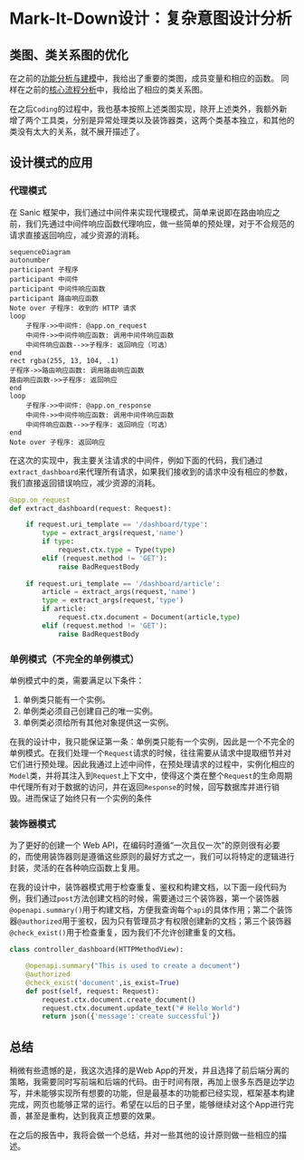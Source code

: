 # Mark-It-Down设计：复杂意图设计分析

## 类图、类关系图的优化

在之前的[功能分析与建模](docs/功能分析与建模.md)中，我给出了重要的类图，成员变量和相应的函数。
同样在之前的[核心流程分析](docs/核心流程分析.md)中，我给出了相应的类关系图。

在之后`Coding`的过程中，我也基本按照上述类图实现，除开上述类外，我额外新增了两个工具类，分别是异常处理类以及装饰器类，这两个类基本独立，和其他的类没有太大的关系，就不展开描述了。

## 设计模式的应用

### 代理模式

在 Sanic 框架中，我们通过中间件来实现代理模式，简单来说即在路由响应之前，我们先通过中间件响应函数代理响应，做一些简单的预处理，对于不合规范的请求直接返回响应，减少资源的消耗。

```mermaid
sequenceDiagram
autonumber
participant 子程序
participant 中间件
participant 中间件响应函数
participant 路由响应函数
Note over 子程序: 收到的 HTTP 请求
loop
    子程序->>中间件: @app.on_request
    中间件->>中间件响应函数: 调用中间件响应函数
    中间件响应函数-->>子程序: 返回响应（可选）
end
rect rgba(255, 13, 104, .1)
子程序->>路由响应函数: 调用路由响应函数
路由响应函数->>子程序: 返回响应
end
loop
    子程序->>中间件: @app.on_response
    中间件->>中间件响应函数: 调用中间件响应函数
    中间件响应函数-->>子程序: 返回响应（可选）
end
Note over 子程序: 返回响应
```

在这次的实现中，我主要关注请求的中间件，例如下面的代码，我们通过`extract_dashboard`来代理所有请求，如果我们接收到的请求中没有相应的参数，我们直接返回错误响应，减少资源的消耗。

```python
@app.on_request
def extract_dashboard(request: Request):

    if request.uri_template == '/dashboard/type':
        type = extract_args(request,'name') 
        if type:
            request.ctx.type = Type(type)
        elif (request.method != 'GET'):
            raise BadRequestBody
    
    if request.uri_template == '/dashboard/article':
        article = extract_args(request,'name')
        type = extract_args(request,'type')
        if article:
            request.ctx.document = Document(article,type)
        elif (request.method != 'GET'):
            raise BadRequestBody
```

### 单例模式（不完全的单例模式）

单例模式中的类，需要满足以下条件：

1. 单例类只能有一个实例。
2. 单例类必须自己创建自己的唯一实例。
3. 单例类必须给所有其他对象提供这一实例。

在我的设计中，我只能保证第一条：单例类只能有一个实例，因此是一个不完全的单例模式。在我们处理一个`Request`请求的时候，往往需要从请求中提取细节并对它们进行预处理。因此我通过上述中间件，在预处理请求的过程中，实例化相应的`Model`类，并将其注入到`Request`上下文中，使得这个类在整个`Request`的生命周期中代理所有对于数据的访问，并在返回`Response`的时候，回写数据库并进行销毁。进而保证了始终只有一个实例的条件

### 装饰器模式

为了更好的创建一个 Web API，在编码时遵循“一次且仅一次”的原则很有必要的，而使用装饰器则是遵循这些原则的最好方式之一，我们可以将特定的逻辑进行封装，灵活的在各种响应函数上复用。

在我的设计中，装饰器模式用于检查重复、鉴权和构建文档，以下面一段代码为例，我们通过`post`方法创建文档的时候，需要通过三个装饰器，第一个装饰器`@openapi.summary()`用于构建文档，方便我查询每个`api`的具体作用；第二个装饰器`@authorized`用于鉴权，因为只有管理员才有权限创建新的文档；第三个装饰器`@check_exist()`用于检查重复，因为我们不允许创建重复的文档。

```python
class controller_dashboard(HTTPMethodView):

    @openapi.summary("This is used to create a document")
    @authorized
    @check_exist('document',is_exist=True)
    def post(self, request: Request):
        request.ctx.document.create_document()
        request.ctx.document.update_text("# Hello World")
        return json({'message':'create successful'})
```

## 总结

稍微有些遗憾的是，我这次选择的是Web App的开发，并且选择了前后端分离的策略，我需要同时写前端和后端的代码。由于时间有限，再加上很多东西是边学边写，并未能够实现所有想要的功能，但是最基本的功能都已经实现，框架基本构建完成，网页也能够正常的运行。希望在以后的日子里，能够继续对这个App进行完善，甚至是重构，达到我真正想要的效果。

在之后的报告中，我将会做一个总结，并对一些其他的设计原则做一些相应的描述。
